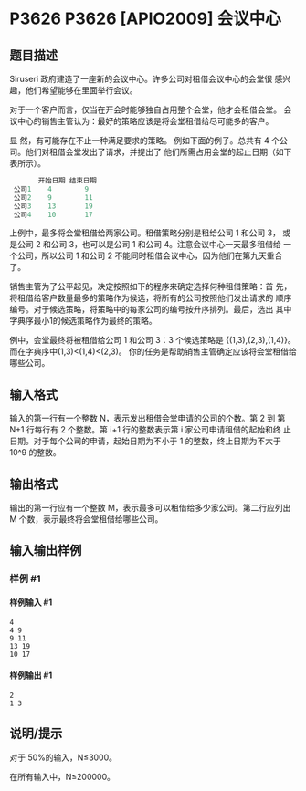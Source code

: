 # P3626 P3626 [APIO2009] 会议中心

## 题目描述

Siruseri 政府建造了一座新的会议中心。许多公司对租借会议中心的会堂很 感兴趣，他们希望能够在里面举行会议。

对于一个客户而言，仅当在开会时能够独自占用整个会堂，他才会租借会堂。 会议中心的销售主管认为：最好的策略应该是将会堂租借给尽可能多的客户。

显 然，有可能存在不止一种满足要求的策略。 例如下面的例子。总共有 4 个公司。他们对租借会堂发出了请求，并提出了 他们所需占用会堂的起止日期（如下表所示）。

```cpp
       开始日期 结束日期 
 公司1    4        9 
 公司2    9        11 
 公司3    13       19 
 公司4    10       17 
```
上例中，最多将会堂租借给两家公司。租借策略分别是租给公司 1 和公司 3， 或是公司 2 和公司 3，也可以是公司 1 和公司 4。注意会议中心一天最多租借给 一个公司，所以公司 1 和公司 2 不能同时租借会议中心，因为他们在第九天重合 了。

销售主管为了公平起见，决定按照如下的程序来确定选择何种租借策略：首 先，将租借给客户数量最多的策略作为候选，将所有的公司按照他们发出请求的 顺序编号。对于候选策略，将策略中的每家公司的编号按升序排列。最后，选出 其中字典序最小1的候选策略作为最终的策略。

例中，会堂最终将被租借给公司 1 和公司 3：3 个候选策略是 {(1,3),(2,3),(1,4)}。而在字典序中(1,3)<(1,4)<(2,3)。 你的任务是帮助销售主管确定应该将会堂租借给哪些公司。


## 输入格式

输入的第一行有一个整数 N，表示发出租借会堂申请的公司的个数。第 2 到 第 N+1 行每行有 2 个整数。第 i+1 行的整数表示第 i 家公司申请租借的起始和终 止日期。对于每个公司的申请，起始日期为不小于 1 的整数，终止日期为不大于 10^9 的整数。


## 输出格式

输出的第一行应有一个整数 M，表示最多可以租借给多少家公司。第二行应列出 M 个数，表示最终将会堂租借给哪些公司。


## 输入输出样例

### 样例 #1

#### 样例输入 #1

```
4 
4 9
9 11 
13 19 
10 17
```

#### 样例输出 #1

```
2
1 3
```

## 说明/提示

对于 50%的输入，N≤3000。

在所有输入中，N≤200000。

